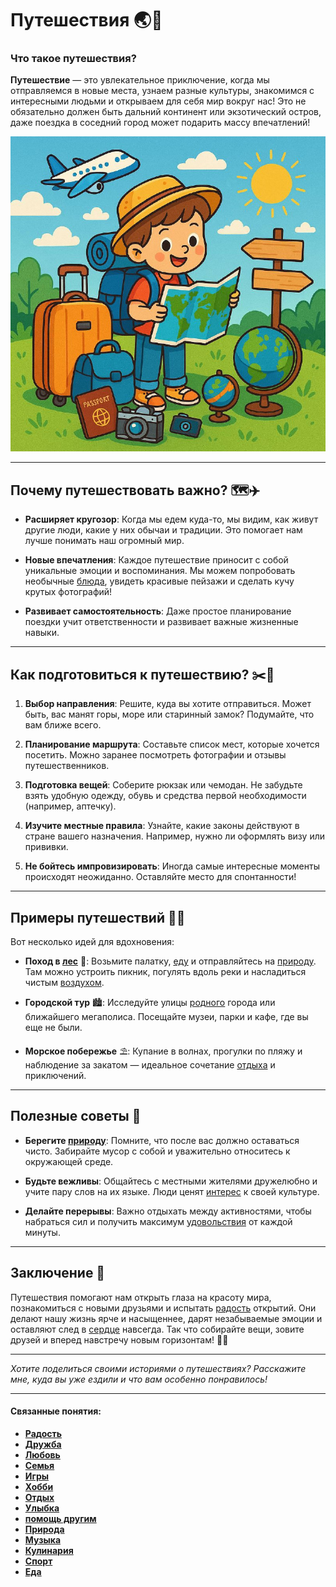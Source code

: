 # **Путешествия** 🌏🚀

### Что такое путешествия?

**Путешествие** — это увлекательное приключение, когда мы отправляемся в новые места, узнаем разные культуры, знакомимся с интересными людьми и открываем для себя мир вокруг нас! Это не обязательно должен быть дальний континент или экзотический остров, даже поездка в соседний город может подарить массу впечатлений!

![Путешествие](../../../../WORK/life/happiness/pictures/путешетвия.jpg)

---

## Почему путешествовать важно? 🗺️✈️

- **Расширяет кругозор**: Когда мы едем куда-то, мы видим, как живут другие люди, какие у них обычаи и традиции. Это помогает нам лучше понимать наш огромный мир.
  
- **Новые впечатления**: Каждое путешествие приносит с собой уникальные эмоции и воспоминания. Мы можем попробовать необычные [блюда](Еда.md), увидеть красивые пейзажи и сделать кучу крутых фотографий!

- **Развивает самостоятельность**: Даже простое планирование поездки учит ответственности и развивает важные жизненные навыки.

---

## Как подготовиться к путешествию? ✂️🏡

1. **Выбор направления**: Решите, куда вы хотите отправиться. Может быть, вас манят горы, море или старинный замок? Подумайте, что вам ближе всего.
   
2. **Планирование маршрута**: Составьте список мест, которые хочется посетить. Можно заранее посмотреть фотографии и отзывы путешественников.

3. **Подготовка вещей**: Соберите рюкзак или чемодан. Не забудьте взять удобную одежду, обувь и средства первой необходимости (например, аптечку).

4. **Изучите местные правила**: Узнайте, какие законы действуют в стране вашего назначения. Например, нужно ли оформлять визу или прививки.

5. **Не бойтесь импровизировать**: Иногда самые интересные моменты происходят неожиданно. Оставляйте место для спонтанности!

---

## Примеры путешествий 🛫⛵

Вот несколько идей для вдохновения:

- **Поход в [лес](Природа.md)** 🌲: Возьмите палатку, [еду](Еда.md) и отправляйтесь на [природу](Природа.md). Там можно устроить пикник, погулять вдоль реки и насладиться чистым [воздухом](Природа.md).

- **Городской тур** 🏙️: Исследуйте улицы [родного](Семья.md) города или ближайшего мегаполиса. Посещайте музеи, парки и кафе, где вы еще не были.

- **Морское побережье** ⛱️: Купание в волнах, прогулки по пляжу и наблюдение за закатом — идеальное сочетание [отдыха](Отдых.md) и приключений.

---

## Полезные советы 💪

- **Берегите [природу](Природа.md)**: Помните, что после вас должно оставаться чисто. Забирайте мусор с собой и уважительно относитесь к окружающей среде.

- **Будьте вежливы**: Общайтесь с местными жителями дружелюбно и учите пару слов на их языке. Люди ценят [интерес](Хобби.md) к своей культуре.

- **Делайте перерывы**: Важно отдыхать между активностями, чтобы набраться сил и получить максимум [удовольствия](Счастье.md) от каждой минуты.

---

## Заключение 👋

Путешествия помогают нам открыть глаза на красоту мира, познакомиться с новыми друзьями и испытать [радость](Улыбка.md) открытий. Они делают нашу жизнь ярче и насыщеннее, дарят незабываемые эмоции и оставляют след в [сердце](Любовь.md) навсегда. Так что собирайте вещи, зовите друзей и вперед навстречу новым горизонтам! 🌈🚀

---

*Хотите поделиться своими историями о путешествиях? Расскажите мне, куда вы уже ездили и что вам особенно понравилось!*

---

#### Связанные понятия:
- **[Радость](Улыбка.md)**
- **[Дружба](Дружба.md)**
- **[Любовь](Любовь.md)**
- **[Семья](Семья.md)**
- **[Игры](Игры.md)**
- **[Хобби](Хобби.md)**
- **[Отдых](Отдых.md)**
- **[Улыбка](Улыбка.md)**
- **[помощь другим](Помощь_другим.md)**
- **[Природа](Природа.md)**
- **[Музыка](Музыка.md)**
- **[Кулинария](Еда.md)**
- **[Спорт](Спорт.md)**
- **[Еда](Еда.md)**